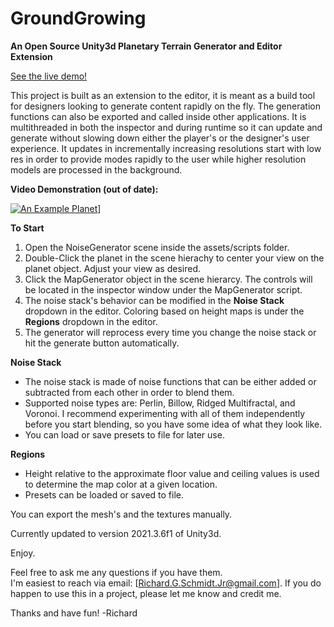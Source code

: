 # GroundGrowing
**An Open Source Unity3d Planetary Terrain Generator and Editor Extension**

[See the live demo!](https://make-planet.com)

This project is built as an extension to the editor, it is meant as a build tool for designers looking to generate content rapidly on the fly.  The generation functions can also be exported and called inside other applications.  It is multithreaded in both the inspector and during runtime so it can update and generate without slowing down either the player's or the designer's user experience.  It updates in incrementally increasing resolutions start with low res in order to provide modes rapidly to the user while higher resolution models are processed in the background.

**Video Demonstration (out of date):**

[![An Example Planet](https://i.imgur.com/8zgkg4y.png?2)](http://www.youtube.com/watch?v=trL7Wph3noE)]




**To Start**
1.  Open the NoiseGenerator scene inside the assets/scripts folder.
2.  Double-Click the planet in the scene hierachy to center your view on the planet object.  Adjust your view as desired.
3.  Click the MapGenerator object in the scene hierarcy.  The controls will be located in the inspector window under the MapGenerator script.
4.  The noise stack's behavior can be modified in the **Noise Stack** dropdown in the editor.  Coloring based on height maps is under the **Regions** dropdown in the editor.
5.  The generator will reprocess every time you change the noise stack or hit the generate button automatically.

**Noise Stack**
* The noise stack is made of noise functions that can be either added or subtracted from each other in order to blend them.
* Supported noise types are: Perlin, Billow, Ridged Multifractal, and Voronoi.  I recommend experimenting with all of them independently before you start blending, so you have some idea of what they look like.
* You can load or save presets to file for later use.

**Regions**
*  Height relative to the approximate floor value and ceiling values is used to determine the map color at a given location.
*  Presets can be loaded or saved to file.


You can export the mesh's and the textures manually.

Currently updated to version 2021.3.6f1 of Unity3d.

Enjoy.


Feel free to ask me any questions if you have them.  
I'm easiest to reach via email:  [Richard.G.Schmidt.Jr@gmail.com]. If you do happen to
use this in a project, please let me know and credit me.

Thanks and have fun!
-Richard
